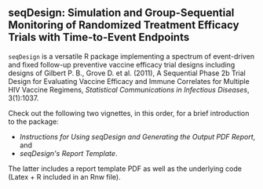 ## seqDesign: Simulation and Group-Sequential Monitoring of Randomized Treatment Efficacy Trials with Time-to-Event Endpoints
`seqDesign` is a versatile R package implementing a spectrum of event-driven and fixed follow-up preventive vaccine efficacy trial designs including designs of Gilbert P. B., Grove D. et al. (2011), A Sequential Phase 2b Trial Design for Evaluating Vaccine Efficacy and Immune Correlates for Multiple HIV Vaccine Regimens, *Statistical Communications in Infectious Diseases*, 3(1):1037.

Check out the following two vignettes, in this order, for a brief introduction to the package:
* *Instructions for Using seqDesign and Generating the Output PDF Report*, and
* *seqDesign's Report Template*.

The latter includes a report template PDF as well as the underlying code (Latex + R included in an Rnw file).
